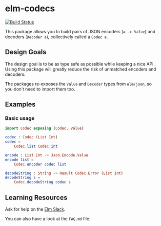 # elm-codecs

[![Build Status](https://travis-ci.org/miniBill/elm-codec.svg?branch=master)](https://travis-ci.org/miniBill/elm-codec)

This package allows you to build pairs of JSON encoders (`a -> Value`) and decoders (`Decoder a`), collectively called a `Codec a`.

## Design Goals

The design goal is to be as type safe as possible while keeping a nice API.
Using this package will greatly reduce the risk of unmatched encoders and decoders.

The packages re-exposes the `Value` and `Decoder` types from `elm/json`, so you don't need to import them too.

## Examples

### Basic usage ###

```elm
import Codec exposing (Codec, Value)

codec : Codec (List Int)
codec =
    Codec.list Codec.int

encode : List Int -> Json.Encode.Value
encode list =
    Codec.encoder codec list

decodeString : String -> Result Codec.Error (List Int)
decodeString s =
    Codec.decodeString codec s
```

## Learning Resources

Ask for help on the [Elm Slack](https://elmlang.herokuapp.com/).

You can also have a look at the `FAQ.md` file.
